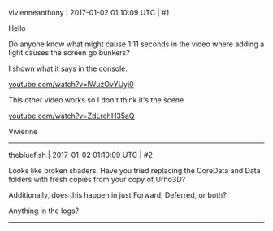 vivienneanthony | 2017-01-02 01:10:09 UTC | #1

Hello

Do anyone know what might cause 1:11 seconds in the video where adding a light causes the screen go bunkers?

I shown what it says in the console.

[youtube.com/watch?v=lWuzOvYUyj0](https://www.youtube.com/watch?v=lWuzOvYUyj0)

This other video works so I don't think it's the scene

[youtube.com/watch?v=ZdLrehH35aQ](https://www.youtube.com/watch?v=ZdLrehH35aQ)

Vivienne

-------------------------

thebluefish | 2017-01-02 01:10:09 UTC | #2

Looks like broken shaders. Have you tried replacing the CoreData and Data folders with fresh copies from your copy of Urho3D?

Additionally, does this happen in just Forward, Deferred, or both?

Anything in the logs?

-------------------------

